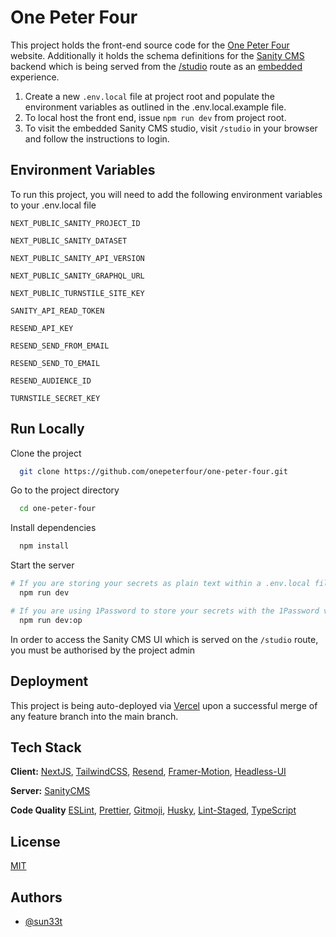 # One Peter Four

This project holds the front-end source code for the [One Peter Four](https://1peter4.co.uk) website. Additionally it holds the schema definitions for the [Sanity CMS](https://www.sanity.io/) backend which is being served from the [/studio](</app/(sanity)/studio/[[...index]]/page.tsx>) route as an [embedded](https://www.sanity.io/docs/embedding-sanity-studio#ea0d0f43a252) experience.

1. Create a new `.env.local` file at project root and populate the environment variables as outlined in the .env.local.example file.
2. To local host the front end, issue `npm run dev` from project root.
3. To visit the embedded Sanity CMS studio, visit `/studio` in your browser and follow the instructions to login.

## Environment Variables

To run this project, you will need to add the following environment variables to your .env.local file

`NEXT_PUBLIC_SANITY_PROJECT_ID`

`NEXT_PUBLIC_SANITY_DATASET`

`NEXT_PUBLIC_SANITY_API_VERSION`

`NEXT_PUBLIC_SANITY_GRAPHQL_URL`

`NEXT_PUBLIC_TURNSTILE_SITE_KEY`

`SANITY_API_READ_TOKEN`

`RESEND_API_KEY`

`RESEND_SEND_FROM_EMAIL`

`RESEND_SEND_TO_EMAIL`

`RESEND_AUDIENCE_ID`

`TURNSTILE_SECRET_KEY`

## Run Locally

Clone the project

```bash
  git clone https://github.com/onepeterfour/one-peter-four.git
```

Go to the project directory

```bash
  cd one-peter-four
```

Install dependencies

```bash
  npm install
```

Start the server

```bash
# If you are storing your secrets as plain text within a .env.local file you can use:
  npm run dev

# If you are using 1Password to store your secrets with the 1Password vscode extension in conjunction with the 1Password CLI, you can use:
  npm run dev:op
```

In order to access the Sanity CMS UI which is served on the `/studio` route, you must be authorised by the project admin

## Deployment

This project is being auto-deployed via [Vercel](https://vercel.com) upon a successful merge of any feature branch into the main branch.

## Tech Stack

**Client:** [NextJS](https://nextjs.org), [TailwindCSS](https://tailwindcss.com), [Resend](https://github.com/resendlabs/resend-node#readme), [Framer-Motion](https://github.com/framer/motion#readme), [Headless-UI](https://github.com/tailwindlabs/headlessui#readme)

**Server:** [SanityCMS](https://www.sanity.io/)

**Code Quality** [ESLint](https://eslint.org), [Prettier](https://prettier.io), [Gitmoji](https://github.com/carloscuesta/gitmoji-cli#readme), [Husky](https://github.com/typicode/husky#readme), [Lint-Staged](https://github.com/lint-staged/lint-staged#readme), [TypeScript](https://www.typescriptlang.org/)

## License

[MIT](https://choosealicense.com/licenses/mit/)

## Authors

- [@sun33t](https://www.github.com/sun33t)
